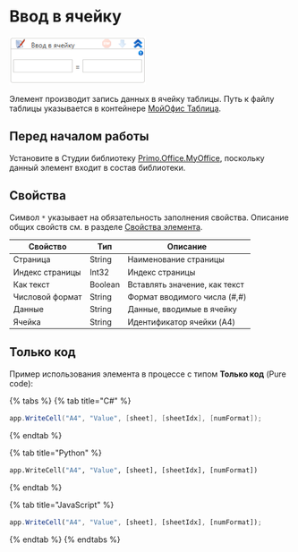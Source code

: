 # Ввод в ячейку

![](<../../../../.gitbook/assets/image (503).png>)

Элемент производит запись данных в ячейку таблицы. Путь к файлу таблицы указывается в контейнере [МойОфис Таблица](https://docs.primo-rpa.ru/primo-rpa/g_elements/el_extra/els_myoffice/els_table/el_table_app).


## Перед началом работы

Установите в Студии библиотеку [Primo.Office.MyOffice](https://docs.primo-rpa.ru/primo-rpa/g_elements/el_extra/els_myoffice), поскольку данный элемент входит в состав библиотеки. 

## Свойства
Символ `*` указывает на обязательность заполнения свойства. Описание общих свойств см. в разделе [Свойства элемента](https://docs.primo-rpa.ru/primo-rpa/primo-studio/process/elements#svoistva-elementa).

| Свойство        | Тип     | Описание                      |
| --------------- | ------- | ----------------------------- |
| Страница        | String  | Наименование страницы         |
| Индекс страницы | Int32   | Индекс страницы               |
| Как текст       | Boolean | Вставлять значение, как текст |
| Числовой формат | String  | Формат вводимого числа (#,#)  |
| Данные          | String  | Данные, вводимые в ячейку     |
| Ячейка          | String  | Идентификатор ячейки (A4)     |


## Только код

Пример использования элемента в процессе с типом **Только код** (Pure code):

{% tabs %}
{% tab title="C#" %}
```csharp
app.WriteCell("A4", "Value", [sheet], [sheetIdx], [numFormat]);
```
{% endtab %}

{% tab title="Python" %}
```python
app.WriteCell("A4", "Value", [sheet], [sheetIdx], [numFormat])
```
{% endtab %}

{% tab title="JavaScript" %}
```javascript
app.WriteCell("A4", "Value", [sheet], [sheetIdx], [numFormat]);
```
{% endtab %}
{% endtabs %}
